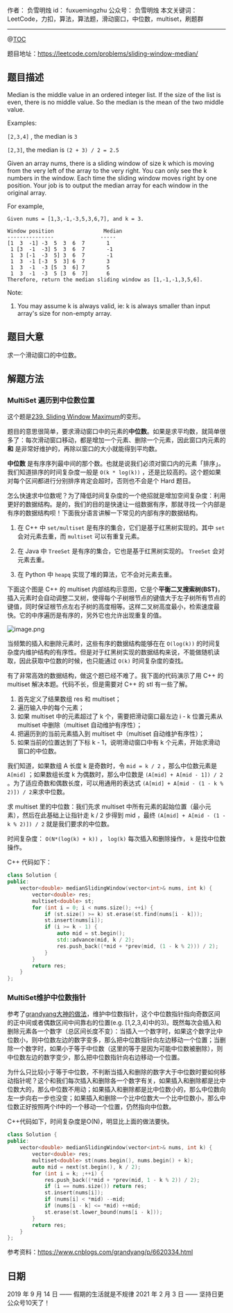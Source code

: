 
作者： 负雪明烛
id：	fuxuemingzhu
公众号：	负雪明烛
本文关键词：LeetCode，力扣，算法，算法题，滑动窗口，中位数，multiset，刷题群

---
@[TOC](目录)


题目地址：https://leetcode.com/problems/sliding-window-median/

## 题目描述

Median is the middle value in an ordered integer list. If the size of the list is even, there is no middle value. So the median is the mean of the two middle value.

Examples:

`[2,3,4]` , the median is `3`

`[2,3]`, the median is `(2 + 3) / 2 = 2.5`

Given an array nums, there is a sliding window of size k which is moving from the very left of the array to the very right. You can only see the k numbers in the window. Each time the sliding window moves right by one position. Your job is to output the median array for each window in the original array.

For example,

    Given nums = [1,3,-1,-3,5,3,6,7], and k = 3.
    
    Window position                Median
    ---------------               -----
    [1  3  -1] -3  5  3  6  7       1
     1 [3  -1  -3] 5  3  6  7       -1
     1  3 [-1  -3  5] 3  6  7       -1
     1  3  -1 [-3  5  3] 6  7       3
     1  3  -1  -3 [5  3  6] 7       5
     1  3  -1  -3  5 [3  6  7]      6
    Therefore, return the median sliding window as [1,-1,-1,3,5,6].

Note:

1. You may assume k is always valid, ie: k is always smaller than input array's size for non-empty array.
 
## 题目大意

求一个滑动窗口的中位数。

## 解题方法

### MultiSet 遍历到中位数位置

这个题是[239. Sliding Window Maximum][1]的变形。

题目的意思很简单，要求滑动窗口中的元素的**中位数**。如果是求平均数，就简单很多了：每次滑动窗口移动，都是增加一个元素、删除一个元素，因此窗口内元素的 **和** 是非常好维护的，再除以窗口的大小就能得到平均数。


**中位数** 是有序序列最中间的那个数。也就是说我们必须对窗口内的元素「排序」。我们知道排序的时间复杂度一般是 `O(k * log(k))` ，还是比较高的。这个题如果对每个区间都进行分别排序肯定会超时，否则也不会是个 Hard 题目。


怎么快速求中位数呢？为了降低时间复杂度的一个绝招就是增加空间复杂度：利用更好的数据结构。是的，我们的目的是快速让一组数据有序，那就寻找一个内部是有序的数据结构呗！下面我分语言讲解一下常见的内部有序的数据结构。


1. 在 C++ 中 `set/multiset` 是有序的集合，它们是基于红黑树实现的。其中 `set` 会对元素去重，而 `multiset` 可以有重复元素。
2. 在 Java 中 `TreeSet` 是有序的集合，它也是基于红黑树实现的。 `TreeSet` 会对元素去重。

3. 在 Python 中 `heapq`  实现了堆的算法，它不会对元素去重。

下面这个图是 C++ 的 multiset 内部结构示意图，它是个**平衡二叉搜索树(BST)**，插入元素时会自动调整二叉树，使得每个子树根节点的键值大于左子树所有节点的键值，同时保证根节点左右子树的高度相等。这样二叉树高度最小，检索速度最快。它的中序遍历是有序的，另外它也允许出现重复的值。

![image.png](https://img-blog.csdnimg.cn/img_convert/7828e5023b7a779307b1b96569691a02.png)

当频繁的插入和删除元素时，这些有序的数据结构能够在在 `O(log(k))`  的时间复杂度内维护结构的有序性。但是对于红黑树实现的数据结构来说，不能做随机读取，因此获取中位数的时候，也只能通过 `O(k)` 时间复杂度的查找。



有了非常高效的数据结构，做这个题已经不难了。我下面的代码演示了用 C++ 的 multiset 解决本题。代码不长，但是需要对 C++ 的 stl 有一些了解。


1. 首先定义了结果数组 res 和 multiset；
2. 遍历输入中的每个元素；
3. 如果 multiset 中的元素超过了 k 个，需要把滑动窗口最左边 i - k 位置元素从 multiset 中删除（multiset 自动维护有序性）；
4. 把遍历到的当前元素插入到 multiset 中（multiset 自动维护有序性）；
5. 如果当前的位置达到了下标 k - 1，说明滑动窗口中有 k 个元素，开始求滑动窗口的中位数。

我们知道，如果数组 A 长度 k 是奇数时，令 `mid = k / 2` ，那么中位数元素是 `A[mid]` ；如果数组长度 k 为偶数时，那么中位数是 `(A[mid] + A[mid - 1]) / 2` 。为了适应奇数和偶数长度，可以用通用的表达式 `(A[mid] + A[mid - (1 - k % 2)]) / 2`来求中位数。


求 multiset 里的中位数：我们先求 multiset 中所有元素的起始位置（最小元素），然后在此基础上让指针走 k / 2 步得到 mid ，最终 `(A[mid] + A[mid - (1 - k % 2)]) / 2` 就是我们要求的中位数。


时间复杂度： `O(N*(log(k) + k))` ， `log(k)` 每次插入和删除操作， `k` 是找中位数操作。


C++ 代码如下：

```cpp
class Solution {
public:
    vector<double> medianSlidingWindow(vector<int>& nums, int k) {
        vector<double> res;
        multiset<double> st;
        for (int i = 0; i < nums.size(); ++i) {
            if (st.size() >= k) st.erase(st.find(nums[i - k]));
            st.insert(nums[i]);
            if (i >= k - 1) {
                auto mid = st.begin();
                std::advance(mid, k / 2);
                res.push_back((*mid + *prev(mid, (1 - k % 2))) / 2);
            }
        }
        return res;
    }
};
```

### MultiSet维护中位数指针

参考了[grandyang大神的做法][2]，维护中位数指针，这个中位数指针指向奇数区间的正中间或者偶数区间中间靠右的位置(e.g. [1,2,3,4]中的3)。既然每次会插入和删除元素各一个数字（总区间长度不变）：当插入一个数字时，如果这个数字比中位数小，则中位数左边的数字变多，那么把中位数指针向左边移动一个位置；当删除一个数字时，如果小于等于中位数（这里的等于是因为可能中位数被删除），则中位数左边的数字变少，那么把中位数指针向右边移动一个位置。

为什么只比较小于等于中位数，不判断当插入和删除的数字大于中位数时要如何移动指针呢？这个和我们每次插入和删除各一个数字有关，如果插入和删除都是比中位数大的，那么中位数不用动；如果插入和删除都是比中位数小的，那么中位数向左一步向右一步也没变；如果插入和删除一个比中位数大一个比中位数小，那么中位数正好按照两个if中的一个移动一个位置，仍然指向中位数。

C++代码如下，时间复杂度是O(N)，明显比上面的做法要快。

```cpp
class Solution {
public:
    vector<double> medianSlidingWindow(vector<int>& nums, int k) {
        vector<double> res;
        multiset<double> st(nums.begin(), nums.begin() + k);
        auto mid = next(st.begin(), k / 2);
        for (int i = k; ;++i) {
            res.push_back((*mid + *prev(mid, 1 - k % 2)) / 2);
            if (i == nums.size()) return res;
            st.insert(nums[i]);
            if (nums[i] < *mid) --mid;
            if (nums[i - k] <= *mid) ++mid;
            st.erase(st.lower_bound(nums[i - k]));
        }
        return res;
    }
};
```

参考资料：https://www.cnblogs.com/grandyang/p/6620334.html

## 日期

2019 年 9 月 14 日 —— 假期的生活就是不规律
2021 年 2 月 3 日 —— 坚持日更公众号10天了！

  [1]: https://blog.csdn.net/fuxuemingzhu/article/details/100828798
  [2]: https://www.cnblogs.com/grandyang/p/6620334.html
